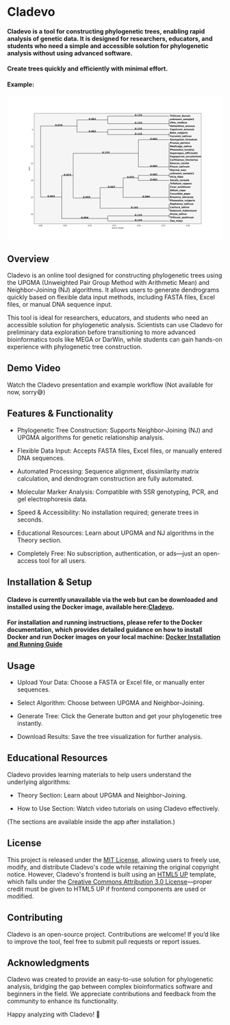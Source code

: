 # Cladevo
#### Cladevo is a tool for constructing phylogenetic trees, enabling rapid analysis of genetic data. It is designed for researchers, educators, and students who need a simple and accessible solution for phylogenetic analysis without using advanced software.

#### Create trees quickly and efficiently with minimal effort. 
#### Example:
![Logo](cladevo/static/images/tree11.png)

## Overview

Cladevo is an online tool designed for constructing phylogenetic trees using the UPGMA (Unweighted Pair Group Method with Arithmetic Mean) and Neighbor-Joining (NJ) algorithms. It allows users to generate dendrograms quickly based on flexible data input methods, including FASTA files, Excel files, or manual DNA sequence input.

This tool is ideal for researchers, educators, and students who need an accessible solution for phylogenetic analysis. Scientists can use Cladevo for preliminary data exploration before transitioning to more advanced bioinformatics tools like MEGA or DarWin, while students can gain hands-on experience with phylogenetic tree construction.

## Demo Video

Watch the Cladevo presentation and example workflow (Not available for now, sorry😅)

## Features & Functionality

* Phylogenetic Tree Construction: Supports Neighbor-Joining (NJ) and UPGMA algorithms for genetic relationship analysis.

* Flexible Data Input: Accepts FASTA files, Excel files, or manually entered DNA sequences.

* Automated Processing: Sequence alignment, dissimilarity matrix calculation, and dendrogram construction are fully automated.

* Molecular Marker Analysis: Compatible with SSR genotyping, PCR, and gel electrophoresis data.

* Speed & Accessibility: No installation required; generate trees in seconds.

* Educational Resources: Learn about UPGMA and NJ algorithms in the Theory section.

* Completely Free: No subscription, authentication, or ads—just an open-access tool for all users.

## Installation & Setup

#### Cladevo is currently unavailable via the web but can be downloaded and installed using the Docker image, available here:[Cladevo](https://hub.docker.com/r/highlander95/cladevo-app).

#### For installation and running instructions, please refer to the Docker documentation, which provides detailed guidance on how to install Docker and run Docker images on your local machine: [Docker Installation and Running Guide](https://docs.docker.com/get-docker/)

## Usage

* Upload Your Data: Choose a FASTA or Excel file, or manually enter sequences.

* Select Algorithm: Choose between UPGMA and Neighbor-Joining.

* Generate Tree: Click the Generate button and get your phylogenetic tree instantly.

* Download Results: Save the tree visualization for further analysis.

## Educational Resources

Cladevo provides learning materials to help users understand the underlying algorithms:

* Theory Section: Learn about UPGMA and Neighbor-Joining.

* How to Use Section: Watch video tutorials on using Cladevo effectively.

(The sections are available inside the app after installation.)

## License

This project is released under the [MIT License](https://opensource.org/license/MIT), allowing users to freely use, modify, and distribute Cladevo's code while retaining the original copyright notice. However, Cladevo's frontend is built using an [HTML5 UP](https://html5up.net/) template, which falls under the [Creative Commons Attribution 3.0 License](https://html5up.net/license)—proper credit must be given to HTML5 UP if frontend components are used or modified.

## Contributing

Cladevo is an open-source project. Contributions are welcome! If you’d like to improve the tool, feel free to submit pull requests or report issues.

## Acknowledgments

Cladevo was created to provide an easy-to-use solution for phylogenetic analysis, bridging the gap between complex bioinformatics software and beginners in the field. We appreciate contributions and feedback from the community to enhance its functionality.

Happy analyzing with Cladevo! 🚀
